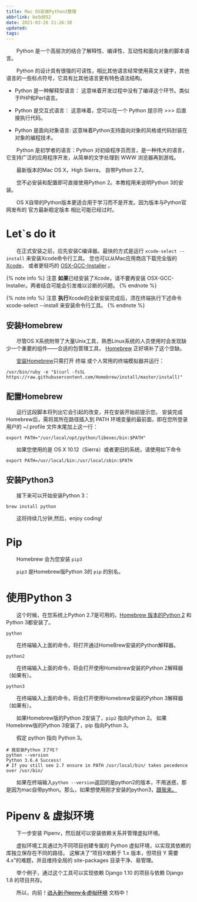 ```yaml
---
title: Mac OS安装Python3整理
abbrlink: be5d852
date: 2021-03-26 21:26:38
updated:
tags:
---
```

&emsp;&emsp;Python 是一个高层次的结合了解释性、编译性、互动性和面向对象的脚本语言。

&emsp;&emsp;Python 的设计具有很强的可读性，相比其他语言经常使用英文关键字，其他语言的一些标点符号，它具有比其他语言更有特色语法结构。
<!-- more -->

+ Python 是一种解释型语言： 这意味着开发过程中没有了编译这个环节。类似于PHP和Perl语言。

+ Python 是交互式语言： 这意味着，您可以在一个 Python 提示符 >>> 后直接执行代码。

+ Python 是面向对象语言: 这意味着Python支持面向对象的风格或代码封装在对象的编程技术。

&emsp;&emsp;Python 是初学者的语言：Python 对初级程序员而言，是一种伟大的语言，它支持广泛的应用程序开发，从简单的文字处理到 WWW 浏览器再到游戏。

&emsp;&emsp;最新版本的Mac OS X，High Sierra， 自带Python 2.7。

&emsp;&emsp;您不必安装和配置即可直接使用Python 2。本教程用来说明Python 3的安装。

&emsp;&emsp;OS X自带的Python版本更适合用于学习而不是开发。因为版本与Python官网发布的 官方最新稳定版本 相比可能已经过时。


# Let`s do it

&emsp;&emsp;在正式安装之前，应先安装C编译器。最快的方式是运行 `xcode-select --install` 来安装Xcode命令行工具。 您也可以从Mac应用商店下载完全版的 [Xcode](http://developer.apple.com/xcode/)， 或者更轻巧的 [OSX-GCC-Installer](https://github.com/kennethreitz/osx-gcc-installer#readme) 。

{% note info %}
 注意
**如果**已经安装了Xcode，请不要再安装 OSX-GCC-Installer。两者结合可能会引发难以诊断的问题。
{% endnote %}

{% note info %}
 注意
**执行**Xcode的全新安装完成后，须在终端执行下述命令 xcode-select --install 来安装命令行工具。
{% endnote %}

## 安装Homebrew
&emsp;&emsp;尽管OS X系统附带了大量Unix工具，熟悉Linux系统的人员使用时会发现缺少一个重要的组件——合适的包管理工具， [Homebrew](http://brew.sh/) 正好填补了这个空缺。

&emsp;&emsp;[安装Homebrew](http://brew.sh/#install)只需打开 终端 或个人常用的终端模拟器并运行：

```
/usr/bin/ruby -e "$(curl -fsSL https://raw.githubusercontent.com/Homebrew/install/master/install)"
```
## 配置Homebrew
&emsp;&emsp;运行这段脚本将列出它会引起的改变，并在安装开始前提示您。 安装完成Homebrew后，需将其所在路径插入到 PATH 环境变量的最前面，即在您所登录用户的 ~/.profile 文件末尾加上这一行：

```
export PATH="/usr/local/opt/python/libexec/bin:$PATH"
```

&emsp;&emsp;如果您使用的是 OS X 10.12（Sierra）或者更旧的系统，请使用如下命令

```
export PATH=/usr/local/bin:/usr/local/sbin:$PATH
```
## 安装Python3
&emsp;&emsp;接下来可以开始安装Python 3：

```
brew install python
```

&emsp;&emsp;这将持续几分钟,然后，enjoy coding!

# Pip
&emsp;&emsp;Homebrew 会为您安装 `pip3` 

&emsp;&emsp;`pip3` 是Homebrew版Python 3的 `pip` 的别名。

# 使用Python 3
&emsp;&emsp;这个时候，在您系统上Python 2.7是可用的。[Homebrew 版本的Python 2](https://pythonguidecn.readthedocs.io/zh/latest/starting/install/osx.html#install-osx) 和Python 3都安装了。

```
python
```

&emsp;&emsp;在终端输入上面的命令，将打开通过HomeBrew安装的Python解释器。

```
python2
```

&emsp;&emsp;在终端输入上面的命令，将会打开使用Homebrew安装的Python 2解释器（如果有）。

```
python3
```

&emsp;&emsp;在终端输入上面的命令，将会打开使用Homebrew安装的Python 3解释器（如果有）。

&emsp;&emsp;如果Homebrew版的Python 2安装了，`pip2` 指向Python 2。 如果Homebrew版的Python 3安装了，pip 指向Python 3。

&emsp;&emsp;假定 python 指向 Python 3。

```
# 我安装Python 3了吗？
python --version
Python 3.6.4 Success!
# If you still see 2.7 ensure in PATH /usr/local/bin/ takes pecedence over /usr/bin/
```
&emsp;&emsp;如果在终端输入`python --version`返回的是python2的版本，不用迷惑，那是因为mac自带python。那么，如果想使用刚才安装的python3，[跟我来。](https://edwardvoon.github.io/posts/4a17b156.html)
# Pipenv & 虚拟环境
&emsp;&emsp;下一步安装 Pipenv，然后就可以安装依赖关系并管理虚拟环境。

&emsp;&emsp;虚拟环境工具通过为不同项目创建专属的 Python 虚拟环境，以实现其依赖的库独立保存在不同的路径。 这解决了“项目X依赖于 1.x 版本，但项目 Y 需要 4.x”的难题，并且维持全局的 site-packages 目录干净、易管理。

&emsp;&emsp;举个例子，通过这个工具可以实现依赖 Django 1.10 的项目与依赖 Django 1.8 的项目共存。

&emsp;&emsp;所以，向前！~~[进入到 Pipenv & 虚拟环境](#)~~ 文档中！